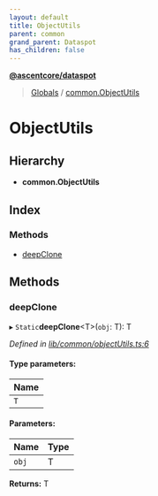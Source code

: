 ```yaml
---
layout: default
title: ObjectUtils
parent: common
grand_parent: Dataspot
has_children: false
---
```


**[@ascentcore/dataspot](../README.md)**

> [Globals](../globals.md) / [common.ObjectUtils](common_objectutils)

# ObjectUtils

## Hierarchy

* **common.ObjectUtils**

## Index

### Methods

* [deepClone](common_objectutils#deepclone)

## Methods

### deepClone

▸ `Static`**deepClone**\<T>(`obj`: T): T

*Defined in [lib/common/objectUtils.ts:6](https://github.com/ascentcore/dataspot/blob/0dd3d5b/lib/common/objectUtils.ts#L6)*

#### Type parameters:

Name |
------ |
`T` |

#### Parameters:

Name | Type |
------ | ------ |
`obj` | T |

**Returns:** T
